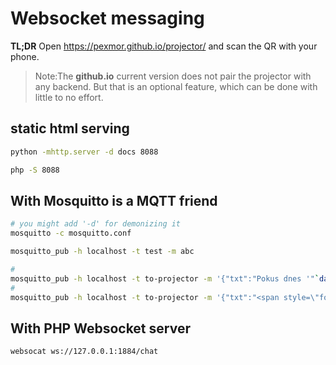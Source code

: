 # Websocket messaging

**TL;DR** Open <https://pexmor.github.io/projector/> and scan the QR with your phone.

> Note:The **github.io** current version does not pair the projector with any backend. But that is an optional feature, which can be done with little to no effort.

## static html serving

```bash
python -mhttp.server -d docs 8088
```

```bash
php -S 8088
```

## With Mosquitto is a MQTT friend

```bash
# you might add '-d' for demonizing it
mosquitto -c mosquitto.conf
```

```bash
mosquitto_pub -h localhost -t test -m abc
```

```bash
#
mosquitto_pub -h localhost -t to-projector -m '{"txt":"Pokus dnes '"`date`"'"}'
#
mosquitto_pub -h localhost -t to-projector -m '{"txt":"<span style=\"font-size:200%\">😀😆🥹😅😂🤣</span>"}'
```

## With PHP Websocket server

```bash
websocat ws://127.0.0.1:1884/chat
```
